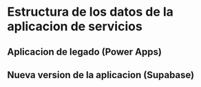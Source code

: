 # Estructura de los datos de la aplicacion de servicios

## Aplicacion de legado (Power Apps)

## Nueva version de la aplicacion (Supabase)

